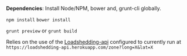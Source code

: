 **Dependencies**: Install Node/NPM, bower and, grunt-cli globally.

`npm install`
`bower install`


`grunt preview`
or
`grunt build`

Relies on the use of the [Loadshedding-api](https://github.com/richarcher/loadshedding-api) configured to currently run at `https://loadshedding-api.herokuapp.com/zone?long=X&lat=X`